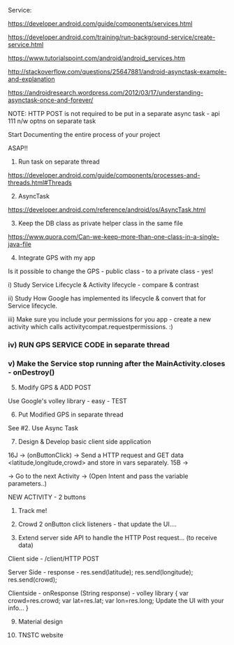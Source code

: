 Service:

https://developer.android.com/guide/components/services.html

https://developer.android.com/training/run-background-service/create-service.html


https://www.tutorialspoint.com/android/android_services.htm

http://stackoverflow.com/questions/25647881/android-asynctask-example-and-explanation

https://androidresearch.wordpress.com/2012/03/17/understanding-asynctask-once-and-forever/


NOTE: HTTP POST is not required to be put in a separate async task - api 111 n/w optns on separate task

Start Documenting the entire process of your project

ASAP!!


1. Run task on separate thread

https://developer.android.com/guide/components/processes-and-threads.html#Threads

2. AsyncTask

https://developer.android.com/reference/android/os/AsyncTask.html

3. Keep the DB class as private helper class in the same file

https://www.quora.com/Can-we-keep-more-than-one-class-in-a-single-java-file

4. Integrate GPS with my app 

Is it possible to change the GPS - public class - to a private class - yes!

i) Study Service Lifecycle & Activity lifecycle - compare & contrast

ii) Study How Google has implemented its lifecycle & convert that for Service lifecycle.

iii) Make sure you include your permissions for you app - create a new activity which calls activitycompat.requestpermissions. :)

### iv) RUN GPS SERVICE CODE in separate thread

### v) Make the Service stop running after the MainActivity.closes - onDestroy()

5. Modify GPS & ADD POST

Use Google's volley library - easy - TEST

6. Put Modified GPS in separate thread

See #2. Use Async Task

7. Design & Develop basic client side application

16J -> (onButtonClick) -> Send a HTTP request <routeNo> and GET data <latitude,longitude,crowd> and store in vars separately. 
15B ->

-> Go to the next Activity -> (Open Intent and pass the variable parameters..)

NEW ACTIVITY - 2 buttons
1. Track me!
2. Crowd 
2 onButton click listeners - that update the UI....

8. Extend server side API to handle the HTTP Post request...
(to receive data)

Client side - /client/HTTP POST<routeNo>

Server Side - response - res.send(latitude);
res.send(longitude);
res.send(crowd);

Clientside - onResponse (String response) - volley library
{
var crowd=res.crowd;
var lat=res.lat;
var lon=res.long;
Update the UI with your info...
}

9. Material design

10. TNSTC website

